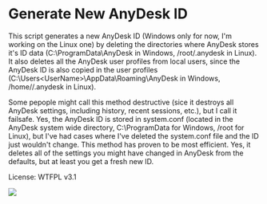 # Generate New AnyDesk ID

This script generates a new AnyDesk ID (Windows only for now, I'm working on the Linux one) by deleting the directories where AnyDesk stores it's ID data (C:\ProgramData\AnyDesk in Windows, /root/.anydesk in Linux). It also deletes all the AnyDesk user profiles from local users, since the AnyDesk ID is also copied in the user profiles (C:\Users\<UserName>\AppData\Roaming\AnyDesk in Windows, /home/<username>/.anydesk in Linux).

Some pepople might call this method destructive (sice it destroys all AnyDesk settings, including history, recent sessions, etc.), but I call it failsafe. Yes, the AnyDesk ID is stored in system.conf (located in the AnyDesk system wide directory, C:\ProgramData for Windows, /root for Linux), but I've had cases where I've deleted the system.conf file and the ID just wouldn't change. This method has proven to be most efficient. Yes, it deletes all of the settings you might have changed in AnyDesk from the defaults, but at least you get a fresh new ID.

License: WTFPL v3.1

<img src="http://www.wtfpl.net/wp-content/uploads/2012/12/wtfpl-badge-1.png">
